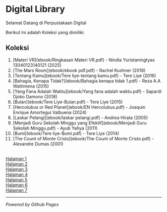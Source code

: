 #  Digital Library

Selamat Datang di Perpustakaan Digital

Berikut ini adalah Koleksi yang dimiliki:

## Koleksi
1. [Materi VR](ebook/Ringkasan Materi VR.pdf) - Nindia Yuristaningtyas 13040123140121 (2025)
2. [The Mars Room](ebook/ebook pdf.pdf) - Rachel Kushner (2018)
3. [Tentang Kamu](ebook/Tere liye-tentang kamu.pdf) - Tere Liye (2016)
4. [Bahagia, Kenapa Tidak?](ebook/Bahagia kenapa tidak 1.pdf) - Reza A.A Wattimena (2015)
5. [Yang Fana Adalah Waktu](ebook/Yang fana adalah waktu.pdf) - Sapardi Djoko Damono (2018)
6. [Bulan](ebook/Tere Liye-Bulan.pdf) - Tere Liye (2015)
7. [Hercolubus or Red Planet](ebook/EN Hercolubus.pdf) - Joaquin Enrique Amortegui Valbuena (2024)
8. [Laskar Pelangi](ebook/laskar pelangi.pdf) - Andrea Hirata (2005)
9. [Menjadi Guru Sekolah Minggu yang Efektif](ebook/Menjadi Guru Sekolah Minggu.pdf) - Ayub Yahya (2011)
10. [Bumi](ebook/Tere liye-Bumi.pdf) - Tere Liye (2014)
11. [The Count of Monte Cristo](ebook/The Count of Monte Cristo.pdf) - Alexandre Dumas (2001)
<br>
<a href="webti/halaman1.html">Halaman 1</a>
<br>
<a href="webti/halaman1.html">Halaman 2</a>
<br>
<a href="webti/halaman1.html">Halaman 3</a>
<br>
<a href="webti/halaman1.html">Halaman 4</a>
<br>
<a href="webti/halaman1.html">Halaman 5</a>
<br>
<a href="webti/halaman1.html">Halaman 6</a>
<br>
<a href="webti/halaman1.html">Halaman 7</a>

---
*Powered by Github Pages* 
